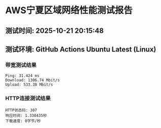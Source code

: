 # AWS宁夏区域网络性能测试报告
## 测试时间: 2025-10-21 20:15:48
## 测试环境: GitHub Actions Ubuntu Latest (Linux)

### 带宽测试结果
```
Ping: 31.424 ms
Download: 1306.74 Mbit/s
Upload: 533.38 Mbit/s
```

### HTTP连接测试结果
```
HTTP状态码: 307
响应时间: 1.330435秒
下载速度: 0字节/秒
```

